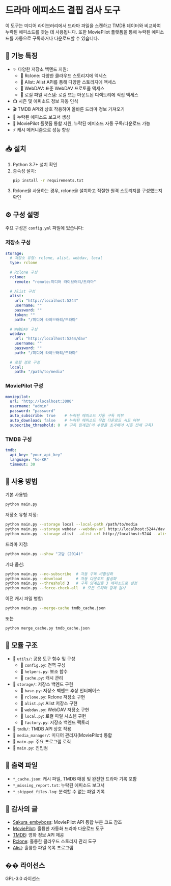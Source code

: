 # 드라마 에피소드 결핍 검사 도구

이 도구는 미디어 라이브러리에서 드라마 파일을 스캔하고 TMDB 데이터와 비교하여 누락된 에피소드를 찾는 데 사용됩니다. 또한 MoviePilot 플랫폼을 통해 누락된 에피소드를 자동으로 구독하거나 다운로드할 수 있습니다.

## 🌟 기능 특징

- ✨ 다양한 저장소 백엔드 지원:
  - 🔸 Rclone: 다양한 클라우드 스토리지에 액세스
  - 🔸 Alist: Alist API를 통해 다양한 스토리지에 액세스
  - 🔸 WebDAV: 표준 WebDAV 프로토콜 액세스
  - 🔸 로컬 파일 시스템: 로컬 또는 마운트된 디렉토리에 직접 액세스
- 📺 시즌 및 에피소드 정보 자동 인식
- 🎬 TMDB API와 상호 작용하여 올바른 드라마 정보 가져오기
- 📝 누락된 에피소드 보고서 생성
- 🚀 MoviePilot 플랫폼 통합 지원, 누락된 에피소드 자동 구독/다운로드 가능
- ⚡️ 캐시 메커니즘으로 성능 향상

## 📥 설치

1. Python 3.7+ 설치 확인
2. 종속성 설치:
   ```bash
   pip install -r requirements.txt
   ```
3. Rclone을 사용하는 경우, rclone을 설치하고 적절한 원격 스토리지를 구성했는지 확인

## ⚙️ 구성 설명

주요 구성은 `config.yml` 파일에 있습니다:

### 저장소 구성
```yaml
storage:
  # 저장소 유형: rclone, alist, webdav, local
  type: rclone
  
  # Rclone 구성
  rclone:
    remote: "remote:미디어 라이브러리/드라마"
  
  # Alist 구성
  alist:
    url: "http://localhost:5244"
    username: ""
    password: ""
    token: ""
    path: "/미디어 라이브러리/드라마"
  
  # WebDAV 구성
  webdav:
    url: "http://localhost:5244/dav"
    username: ""
    password: ""
    path: "/미디어 라이브러리/드라마"
  
  # 로컬 경로 구성
  local:
    path: "/path/to/media"
```

### MoviePilot 구성
```yaml
moviepilot:
  url: "http://localhost:3000"
  username: "admin"
  password: "password"
  auto_subscribe: true    # 누락된 에피소드 자동 구독 여부
  auto_download: false    # 누락된 에피소드 직접 다운로드 시도 여부
  subscribe_threshold: 0  # 구독 임계값(이 수량을 초과해야 시즌 전체 구독)
```

### TMDB 구성
```yaml
tmdb:
  api_key: "your_api_key"
  language: "ko-KR"
  timeout: 30
```

## 🚀 사용 방법

기본 사용법:
```bash
python main.py
```

저장소 유형 지정:
```bash
python main.py --storage local --local-path /path/to/media
python main.py --storage webdav --webdav-url http://localhost:5244/dav --webdav-username user --webdav-password pass --webdav-path /media
python main.py --storage alist --alist-url http://localhost:5244 --alist-username user --alist-password pass --alist-path /media
```

드라마 지정:
```bash
python main.py --show "고담 (2014)"
```

기타 옵션:
```bash
python main.py --no-subscribe  # 자동 구독 비활성화
python main.py --download      # 자동 다운로드 활성화
python main.py --threshold 3   # 구독 임계값을 3 에피소드로 설정
python main.py --force-check-all  # 모든 드라마 강제 검사
```

이전 캐시 파일 병합:
```bash
python main.py --merge-cache tmdb_cache.json
```
또는
```bash
python merge_cache.py tmdb_cache.json
```

## 📁 모듈 구조

- 📂 `utils/`: 공용 도구 함수 및 구성
  - 📄 `config.py`: 전역 구성
  - 📄 `helpers.py`: 보조 함수
  - 📄 `cache.py`: 캐시 관리
- 📂 `storage/`: 저장소 백엔드 구현
  - 📄 `base.py`: 저장소 백엔드 추상 인터페이스
  - 📄 `rclone.py`: Rclone 저장소 구현
  - 📄 `alist.py`: Alist 저장소 구현
  - 📄 `webdav.py`: WebDAV 저장소 구현
  - 📄 `local.py`: 로컬 파일 시스템 구현
  - 📄 `factory.py`: 저장소 백엔드 팩토리
- 📂 `tmdb/`: TMDB API 상호 작용
- 📂 `media_manager/`: 미디어 관리자(MoviePilot) 통합
- 📄 `main.py`: 주요 프로그램 로직
- 📄 `main.py`: 진입점

## 📝 출력 파일

- `*_cache.json`: 캐시 파일, TMDB 매핑 및 완전한 드라마 기록 포함
- `*_missing_report.txt`: 누락된 에피소드 보고서
- `*_skipped_files.log`: 분석할 수 없는 파일 기록

## 💐 감사의 글

- [Sakura_embyboss](https://github.com/berry8838/Sakura_embyboss): MoviePilot API 통합 부분 코드 참조
- [MoviePilot](https://github.com/jxxghp/MoviePilot): 훌륭한 자동화 드라마 다운로드 도구
- [TMDB](https://www.themoviedb.org/): 영화 정보 API 제공
- [Rclone](https://rclone.org/): 훌륭한 클라우드 스토리지 관리 도구
- [Alist](https://alist.nn.ci/): 훌륭한 파일 목록 프로그램

## �� 라이선스

GPL-3.0 라이선스 
